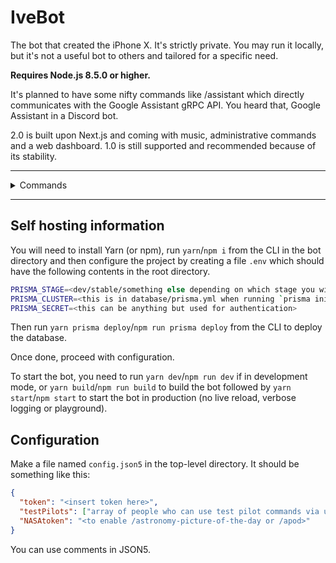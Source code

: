 # IveBot

The bot that created the iPhone X. It's strictly private. You may run it locally,  but it's not a useful bot to others and tailored for a specific need.

**Requires Node.js 8.5.0 or higher.**

It's planned to have some nifty commands like /assistant which directly communicates with the Google Assistant gRPC API. You heard that, Google Assistant in a Discord bot.

2.0 is built upon Next.js and coming with music, administrative commands and a web dashboard. 1.0 is still supported and recommended because of its stability.

<hr />
<details><summary>Commands</summary>

<br />

- `/help` and `/halp`
- `/gunfight`
- `/choose`
- `/reverse`
- `/8ball`
- `/robohash`
- `/zalgo`
- `/repeat`
- `/request` for test pilots
- `/urban`
- `/cat` and `/dog`
- `/astronomy-picture-of-the-day` or `/apod`
- `/say`
- `/avatar`
- `/version`, `/ping` and `/about`
- `/ban`, `/unban`, `/kick`, `/mute` and `/unmute`
- `/addrole` and `/removerole`

</details>
<hr />


## Self hosting information

You will need to install Yarn (or npm), run `yarn`/`npm i` from the CLI in the bot directory and then configure the project by creating a file `.env` which should have the following contents in the root directory.

```bash
PRISMA_STAGE=<dev/stable/something else depending on which stage you wish to deploy the database to>
PRISMA_CLUSTER=<this is in database/prisma.yml when running `prisma init ivebot` in another directory>
PRISMA_SECRET=<this can be anything but used for authentication>
```

Then run `yarn prisma deploy`/`npm run prisma deploy` from the CLI to deploy the database.

Once done, proceed with configuration.

To start the bot, you need to run `yarn dev`/`npm run dev` if in development mode, or `yarn build`/`npm run build` to build the bot followed by `yarn start`/`npm start` to start the bot in production (no live reload, verbose logging or playground).

## Configuration

Make a file named `config.json5` in the top-level directory. It should be something like this:

```json
{
  "token": "<insert token here>",
  "testPilots": ["array of people who can use test pilot commands via user ID"],
  "NASAtoken": "<to enable /astronomy-picture-of-the-day or /apod>"
}
```

You can use comments in JSON5.
